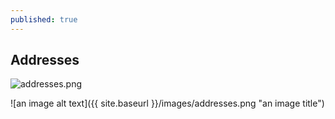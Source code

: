 ```yaml
---
published: true
---
```

## Addresses

![addresses.png]({{site.baseurl}}/_posts/addresses.png)

![an image alt text]({{ site.baseurl }}/images/addresses.png "an image title")
